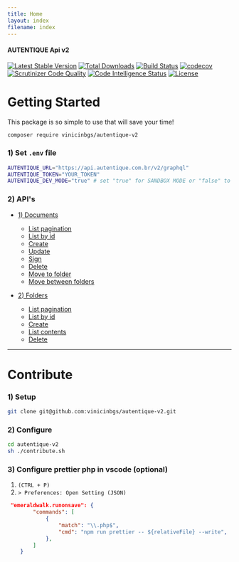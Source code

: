 ```yaml
---
title: Home
layout: index
filename: index
--- 
```

#### AUTENTIQUE Api v2

[![Latest Stable Version](https://img.shields.io/packagist/v/vinicinbgs/autentique-v2)](https://packagist.org/packages/vinicinbgs/autentique-v2)
[![Total Downloads](https://poser.pugx.org/vinicinbgs/autentique-v2/downloads)](https://packagist.org/packages/vinicinbgs/autentique-v2)
[![Build Status](https://travis-ci.org/vinicinbgs/autentique-v2.svg?branch=master)](https://travis-ci.org/vinicinbgs/autentique-v2)
[![codecov](https://codecov.io/gh/vinicinbgs/autentique-v2/branch/master/graph/badge.svg)](https://codecov.io/gh/vinicinbgs/autentique-v2)
[![Scrutinizer Code Quality](https://scrutinizer-ci.com/g/vinicinbgs/autentique-v2/badges/quality-score.png?b=master)](https://scrutinizer-ci.com/g/vinicinbgs/autentique-v2/?branch=master)
[![Code Intelligence Status](https://scrutinizer-ci.com/g/vinicinbgs/autentique-v2/badges/code-intelligence.svg?b=master)](https://scrutinizer-ci.com/code-intelligence)
[![License](https://poser.pugx.org/vinicinbgs/autentique-v2/license)](https://packagist.org/packages/vinicinbgs/autentique-v2)

# Getting Started

This package is so simple to use that will save your time!

```bash
composer require vinicinbgs/autentique-v2
```

### 1) Set `.env` file

```sh
AUTENTIQUE_URL="https://api.autentique.com.br/v2/graphql"
AUTENTIQUE_TOKEN="YOUR_TOKEN"
AUTENTIQUE_DEV_MODE="true" # set "true" for SANDBOX MODE or "false" to PRODUCTION MODE
```

### 2) API's

- [1) Documents](./documents)
  - [List pagination](./documents#1---list-all-documents-with-pagination)
  - [List by id](./documents#2---list-the-document-by-id)
  - [Create](./documents#3---create-a-document)
  - [Update](./documents#4---update-document)
  - [Sign](./documents#5---sign-the-document-by-id)
  - [Delete](./documents#6---delete-the-document-by-id)
  - [Move to folder](./documents#7---move-document-to-folder)
  - [Move between folders](./documents#8---move-document-between-folders)
  
- [2) Folders](./folders)
  - [List pagination](./folders#1---list-all-folders)
  - [List by id](./folders#2---list-the-folder-by-id)
  - [Create](./folders#3---create-a-folder)
  - [List contents](./folders#4---list-the-folder-contents-by-id)
  - [Delete](./folders#5---delete-a-folder)


---

# Contribute

### 1) Setup

```sh
git clone git@github.com:vinicinbgs/autentique-v2.git
```

### 2) Configure

```sh
cd autentique-v2
sh ./contribute.sh
```

### 3) Configure prettier php in vscode (optional)

1. `(CTRL + P)` 
2. `> Preferences: Open Setting (JSON)`

```json
 "emeraldwalk.runonsave": {
        "commands": [
            {
                "match": "\\.php$",
                "cmd": "npm run prettier -- ${relativeFile} --write",
            },
        ]
    }
```
